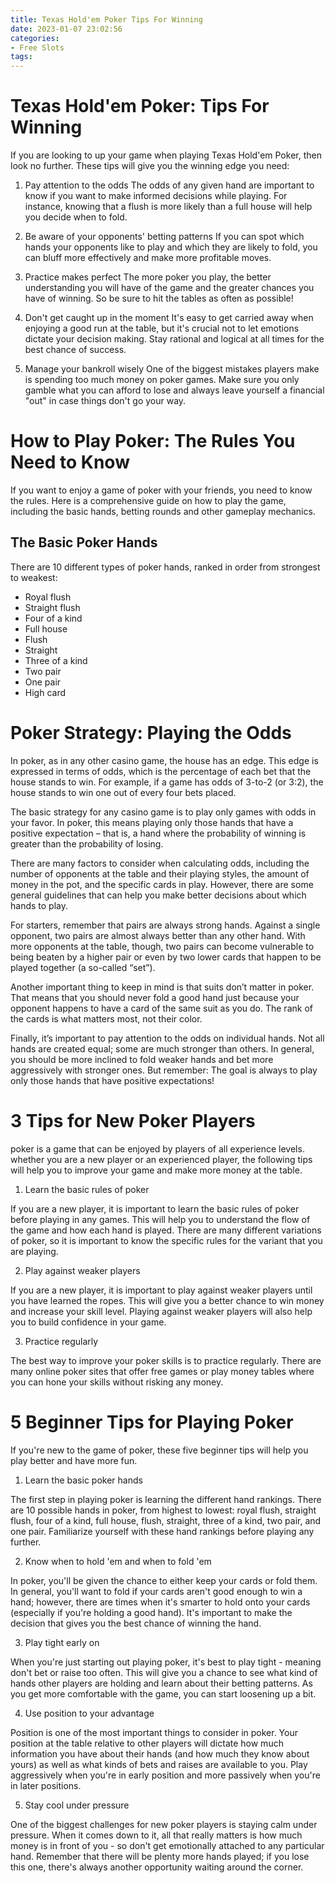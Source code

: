 ```yaml
---
title: Texas Hold'em Poker Tips For Winning 
date: 2023-01-07 23:02:56
categories:
- Free Slots
tags:
---
```



#  Texas Hold'em Poker: Tips For Winning 

If you are looking to up your game when playing Texas Hold'em Poker, then look no further. These tips will give you the winning edge you need:

1) Pay attention to the odds
The odds of any given hand are important to know if you want to make informed decisions while playing. For instance, knowing that a flush is more likely than a full house will help you decide when to fold.

2) Be aware of your opponents' betting patterns
If you can spot which hands your opponents like to play and which they are likely to fold, you can bluff more effectively and make more profitable moves.

3) Practice makes perfect
The more poker you play, the better understanding you will have of the game and the greater chances you have of winning. So be sure to hit the tables as often as possible!

4) Don't get caught up in the moment
It's easy to get carried away when enjoying a good run at the table, but it's crucial not to let emotions dictate your decision making. Stay rational and logical at all times for the best chance of success.

5) Manage your bankroll wisely
One of the biggest mistakes players make is spending too much money on poker games. Make sure you only gamble what you can afford to lose and always leave yourself a financial "out" in case things don't go your way.

#  How to Play Poker: The Rules You Need to Know 

If you want to enjoy a game of poker with your friends, you need to know the rules. Here is a comprehensive guide on how to play the game, including the basic hands, betting rounds and other gameplay mechanics.

## The Basic Poker Hands 
There are 10 different types of poker hands, ranked in order from strongest to weakest:
 
- Royal flush
- Straight flush
- Four of a kind
- Full house
- Flush
- Straight
- Three of a kind
- Two pair
- One pair
- High card


#  Poker Strategy: Playing the Odds 

In poker, as in any other casino game, the house has an edge. This edge is expressed in terms of odds, which is the percentage of each bet that the house stands to win. For example, if a game has odds of 3-to-2 (or 3:2), the house stands to win one out of every four bets placed.

The basic strategy for any casino game is to play only games with odds in your favor. In poker, this means playing only those hands that have a positive expectation – that is, a hand where the probability of winning is greater than the probability of losing.

There are many factors to consider when calculating odds, including the number of opponents at the table and their playing styles, the amount of money in the pot, and the specific cards in play. However, there are some general guidelines that can help you make better decisions about which hands to play.

For starters, remember that pairs are always strong hands. Against a single opponent, two pairs are almost always better than any other hand. With more opponents at the table, though, two pairs can become vulnerable to being beaten by a higher pair or even by two lower cards that happen to be played together (a so-called “set”).

Another important thing to keep in mind is that suits don’t matter in poker. That means that you should never fold a good hand just because your opponent happens to have a card of the same suit as you do. The rank of the cards is what matters most, not their color.

Finally, it’s important to pay attention to the odds on individual hands. Not all hands are created equal; some are much stronger than others. In general, you should be more inclined to fold weaker hands and bet more aggressively with stronger ones. But remember: The goal is always to play only those hands that have positive expectations!

#  3 Tips for New Poker Players 

 poker is a game that can be enjoyed by players of all experience levels. whether you are a new player or an experienced player, the following tips will help you to improve your game and make more money at the table.

1. Learn the basic rules of poker

If you are a new player, it is important to learn the basic rules of poker before playing in any games. This will help you to understand the flow of the game and how each hand is played. There are many different variations of poker, so it is important to know the specific rules for the variant that you are playing.

2. Play against weaker players

If you are a new player, it is important to play against weaker players until you have learned the ropes. This will give you a better chance to win money and increase your skill level. Playing against weaker players will also help you to build confidence in your game.

3. Practice regularly

The best way to improve your poker skills is to practice regularly. There are many online poker sites that offer free games or play money tables where you can hone your skills without risking any money.

#  5 Beginner Tips for Playing Poker

If you're new to the game of poker, these five beginner tips will help you play better and have more fun.

1. Learn the basic poker hands

The first step in playing poker is learning the different hand rankings. There are 10 possible hands in poker, from highest to lowest: royal flush, straight flush, four of a kind, full house, flush, straight, three of a kind, two pair, and one pair. Familiarize yourself with these hand rankings before playing any further.

2. Know when to hold 'em and when to fold 'em

In poker, you'll be given the chance to either keep your cards or fold them. In general, you'll want to fold if your cards aren't good enough to win a hand; however, there are times when it's smarter to hold onto your cards (especially if you're holding a good hand). It's important to make the decision that gives you the best chance of winning the hand.

3. Play tight early on

When you're just starting out playing poker, it's best to play tight - meaning don't bet or raise too often. This will give you a chance to see what kind of hands other players are holding and learn about their betting patterns. As you get more comfortable with the game, you can start loosening up a bit.

4. Use position to your advantage

Position is one of the most important things to consider in poker. Your position at the table relative to other players will dictate how much information you have about their hands (and how much they know about yours) as well as what kinds of bets and raises are available to you. Play aggressively when you're in early position and more passively when you're in later positions.

5. Stay cool under pressure

One of the biggest challenges for new poker players is staying calm under pressure. When it comes down to it, all that really matters is how much money is in front of you - so don't get emotionally attached to any particular hand. Remember that there will be plenty more hands played; if you lose this one, there's always another opportunity waiting around the corner.